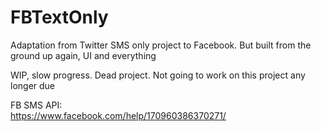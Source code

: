 # FBTextOnly
Adaptation from Twitter SMS only project to Facebook. But built from the ground up again, UI and everything

WIP, slow progress. Dead project. Not going to work on this project any longer due

FB SMS API:
<br/>
https://www.facebook.com/help/170960386370271/
